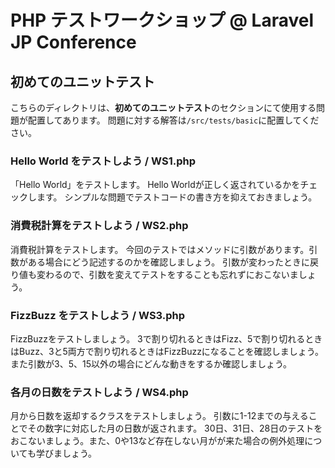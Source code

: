 # PHP テストワークショップ @ Laravel JP Conference 
## 初めてのユニットテスト

こちらのディレクトリは、**初めてのユニットテスト**のセクションにて使用する問題が配置してあります。
問題に対する解答は`/src/tests/basic`に配置してください。

### Hello World をテストしよう / WS1.php
「Hello World」をテストします。
Hello Worldが正しく返されているかをチェックします。
シンプルな問題でテストコードの書き方を抑えておきましょう。

### 消費税計算をテストしよう / WS2.php
消費税計算をテストします。
今回のテストではメソッドに引数があります。引数がある場合にどう記述するのかを確認しましょう。
引数が変わったときに戻り値も変わるので、引数を変えてテストをすることも忘れずにおこないましょう。

### FizzBuzz をテストしよう / WS3.php
FizzBuzzをテストしましょう。
3で割り切れるときはFizz、5で割り切れるときはBuzz、3と5両方で割り切れるときはFizzBuzzになることを確認しましょう。
また引数が3、5、15以外の場合にどんな動きをするか確認しましょう。

### 各月の日数をテストしよう / WS4.php
月から日数を返却するクラスをテストしましょう。
引数に1-12までの与えることでその数字に対応した月の日数が返されます。
30日、31日、28日のテストをおこないましょう。また、0や13など存在しない月がが来た場合の例外処理についても学びましょう。

